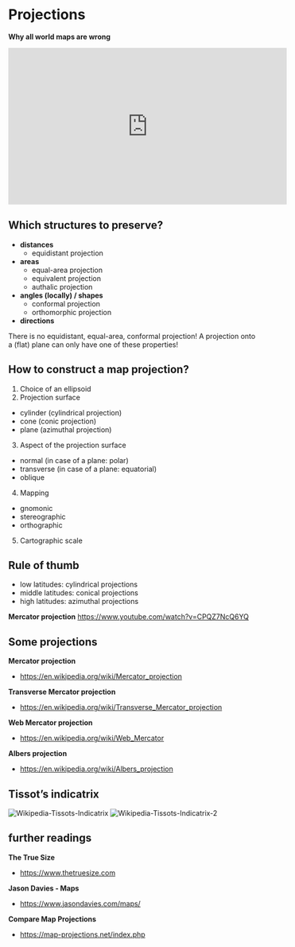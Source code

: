 # Projections


**Why all world maps are wrong**

<iframe width="560" height="315" src="https://www.youtube-nocookie.com/embed/kIID5FDi2JQ?rel=0" frameborder="0" allowfullscreen></iframe>


## Which structures to preserve?

- **distances**
  - equidistant projection
- **areas**
  - equal-area projection
  - equivalent projection
  - authalic projection
- **angles (locally) / shapes**
  - conformal projection
  - orthomorphic projection
- **directions**

There is no equidistant, equal-area, conformal projection!
A projection onto a (flat) plane can only have one of these properties! 


## How to construct a map projection?

1. Choice of an ellipsoid
2. Projection surface
  - cylinder (cylindrical projection)
  - cone (conic projection)
  - plane (azimuthal projection)
3. Aspect of the projection surface
  - normal (in case of a plane: polar)
  - transverse (in case of a plane: equatorial)
  - oblique
4. Mapping
  - gnomonic
  - stereographic
  - orthographic
5. Cartographic scale

## Rule of thumb

- low latitudes: cylindrical projections
- middle latitudes: conical projections
- high latitudes: azimuthal projections


**Mercator projection**
https://www.youtube.com/watch?v=CPQZ7NcQ6YQ


## Some projections

**Mercator projection**
- https://en.wikipedia.org/wiki/Mercator_projection

**Transverse Mercator projection**
- https://en.wikipedia.org/wiki/Transverse_Mercator_projection

**Web Mercator projection**
- https://en.wikipedia.org/wiki/Web_Mercator

**Albers projection**
- https://en.wikipedia.org/wiki/Albers_projection


## Tissot’s indicatrix

![Wikipedia-Tissots-Indicatrix](https://upload.wikimedia.org/wikipedia/commons/0/0e/Tissot_world_from_space.png)
![Wikipedia-Tissots-Indicatrix-2](https://upload.wikimedia.org/wikipedia/commons/8/87/Tissot_mercator.png)


## further readings

**The True Size**
- https://www.thetruesize.com

**Jason Davies - Maps**
- https://www.jasondavies.com/maps/

**Compare Map Projections**
- https://map-projections.net/index.php
